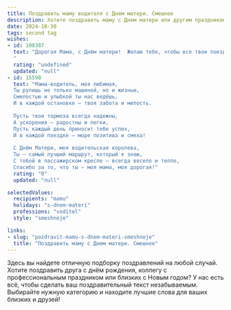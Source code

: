 ```yaml
---
title: Поздравить маму водителя с Днем матери. Смешное
description: Хотите поздравить маму с Днем матери или другим праздником? Наш ИИ создаст незабываемое поздравление, а вы обязательно выделитесь среди других.  
date: 2024-10-30
tags: second tag
wishes:
- id: 108387
  text: "Дорогая Мама, с Днём матери!  Желаю тебе, чтобы все твои поездки были только в приятные места, а  \"пробки\" в твоей жизни встречались только из цветов и подарков!  Пусть твой \"двигатель\" всегда работает на полную мощность, а бензин в твоём баке – это безграничное счастье!
  "
  rating: "undefined"
  updated: "null"
- id: 15598
  text: "Мама-водитель, моя любимая,
  Ты рулишь не только машиной, но и жизнью,
  Смелостью и улыбкой ты нас ведёшь,
  И в каждой остановке – твоя забота и милость.
  
  Пусть твои тормоза всегда надежны,
  А ускорения – радостны и легки,
  Пусть каждый день приносит тебе успех,
  И в каждой поездке – море позитива и смеха!
  
  С Днём Матери, моя водительская королева,
  Ты – самый лучший маршрут, который я знаю,
  С тобой в пассажирском кресле – всегда весело и тепло,
  Спасибо за то, что ты – моя мама, моя дорогая!"
  rating: "0"
  updated: "null"

selectedValues:
  recipients: "mamu"
  holidays: "s-dnem-materi"
  professions: "voditel"
  style: "smeshnoje"

links:
- slug: "pozdravit-mamu-s-dnem-materi-smeshnoje"
  title: "Поздравить маму с Днем матери. Смешное"
---
```


Здесь вы найдете отличную подборку поздравлений на любой случай. 
Хотите поздравить друга с днём рождения, коллегу с профессиональным праздником или близких с Новым годом? У нас есть всё, чтобы сделать ваш поздравительный текст незабываемым. Выбирайте нужную категорию и находите лучшие слова для ваших близких и друзей!
